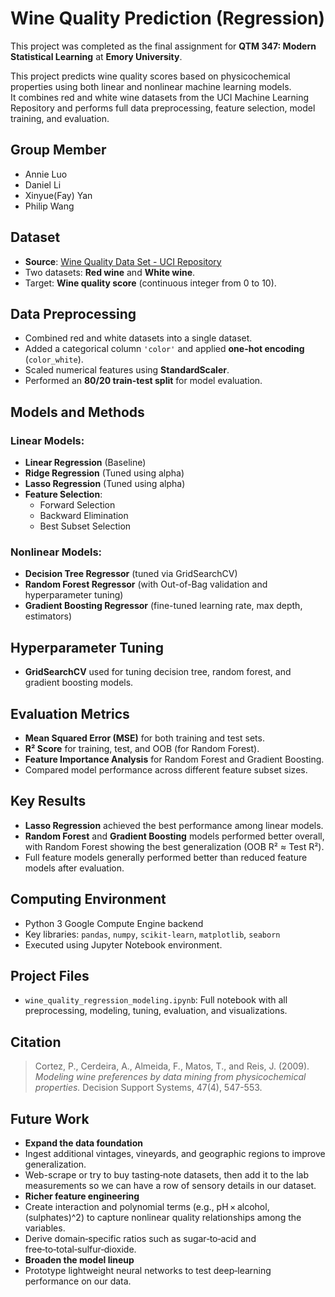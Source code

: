 # Wine Quality Prediction (Regression)

This project was completed as the final assignment for **QTM 347: Modern Statistical Learning** at **Emory University**.

This project predicts wine quality scores based on physicochemical properties using both linear and nonlinear machine learning models.  
It combines red and white wine datasets from the UCI Machine Learning Repository and performs full data preprocessing, feature selection, model training, and evaluation.

## Group Member
- Annie Luo
- Daniel Li
- Xinyue(Fay) Yan
- Philip Wang

##  Dataset
- **Source**: [Wine Quality Data Set - UCI Repository](https://archive.ics.uci.edu/dataset/186/wine+quality)
- Two datasets: **Red wine** and **White wine**.
- Target: **Wine quality score** (continuous integer from 0 to 10).

##  Data Preprocessing
- Combined red and white datasets into a single dataset.
- Added a categorical column `'color'` and applied **one-hot encoding** (`color_white`).
- Scaled numerical features using **StandardScaler**.
- Performed an **80/20 train-test split** for model evaluation.

##  Models and Methods
### Linear Models:
- **Linear Regression** (Baseline)
- **Ridge Regression** (Tuned using alpha)
- **Lasso Regression** (Tuned using alpha)
- **Feature Selection**:
  - Forward Selection
  - Backward Elimination
  - Best Subset Selection

### Nonlinear Models:
- **Decision Tree Regressor** (tuned via GridSearchCV)
- **Random Forest Regressor** (with Out-of-Bag validation and hyperparameter tuning)
- **Gradient Boosting Regressor** (fine-tuned learning rate, max depth, estimators)

##  Hyperparameter Tuning
- **GridSearchCV** used for tuning decision tree, random forest, and gradient boosting models.

##  Evaluation Metrics
- **Mean Squared Error (MSE)** for both training and test sets.
- **R² Score** for training, test, and OOB (for Random Forest).
- **Feature Importance Analysis** for Random Forest and Gradient Boosting.
- Compared model performance across different feature subset sizes.

##  Key Results
- **Lasso Regression** achieved the best performance among linear models.
- **Random Forest** and **Gradient Boosting** models performed better overall, with Random Forest showing the best generalization (OOB R² ≈ Test R²).
- Full feature models generally performed better than reduced feature models after evaluation.

##  Computing Environment
- Python 3 Google Compute Engine backend
- Key libraries: `pandas`, `numpy`, `scikit-learn`, `matplotlib`, `seaborn`
- Executed using Jupyter Notebook environment.

##  Project Files
- `wine_quality_regression_modeling.ipynb`: Full notebook with all preprocessing, modeling, tuning, evaluation, and visualizations.

##  Citation
> Cortez, P., Cerdeira, A., Almeida, F., Matos, T., and Reis, J. (2009). *Modeling wine preferences by data mining from physicochemical properties.* Decision Support Systems, 47(4), 547-553.

##  Future Work
- **Expand the data foundation**
-   Ingest additional vintages, vineyards, and geographic regions to improve generalization.
-   Web-scrape or try to buy tasting‑note datasets, then add it to the lab measurements so we can have a row of sensory details in our dataset.
- **Richer feature engineering**
-   Create interaction and polynomial terms (e.g., pH × alcohol, (sulphates)^2) to capture nonlinear quality relationships among the variables.
-   Derive domain‑specific ratios such as sugar‑to‑acid and free‑to‑total‑sulfur‑dioxide.
- **Broaden the model lineup**
-   Prototype lightweight neural networks to test deep‑learning performance on our data.
